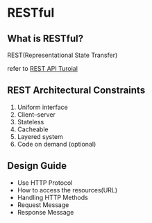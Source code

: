 # RESTful
## What is RESTful?
REST(Representational State Transfer)

refer to [REST API Turoial](https://restfulapi.net/)
## REST Architectural Constraints
1. Uniform interface
2. Client–server
3. Stateless
4. Cacheable
5. Layered system
6. Code on demand (optional)

## Design Guide
- Use HTTP Protocol
- How to access the resources(URL)
- Handling HTTP Methods
- Request Message
- Response Message

